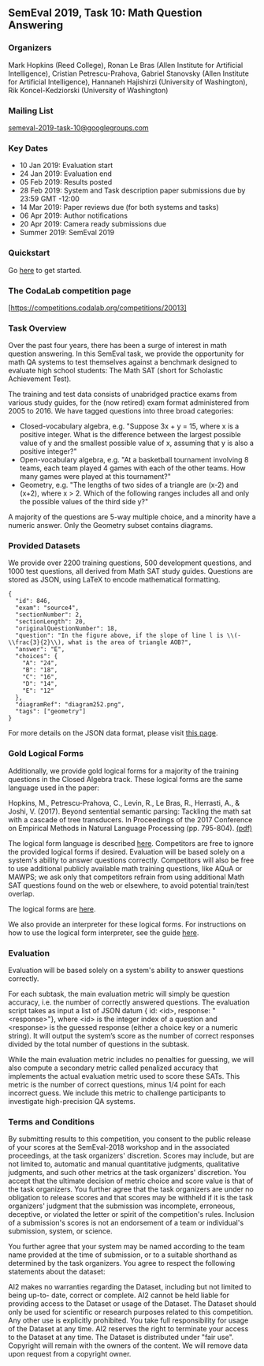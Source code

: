 ## SemEval 2019, Task 10: Math Question Answering

### Organizers

Mark Hopkins (Reed College), Ronan Le Bras (Allen Institute for Artificial Intelligence), Cristian Petrescu-Prahova, Gabriel Stanovsky (Allen Institute for Artificial Intelligence), Hannaneh Hajishirzi (University of Washington), Rik Koncel-Kedziorski (University of Washington)

### Mailing List
semeval-2019-task-10@googlegroups.com 

### Key Dates
- 10 Jan 2019: Evaluation start
- 24 Jan 2019: Evaluation end
- 05 Feb 2019: Results posted
- 28 Feb 2019: System and Task description paper submissions due by 23:59 GMT -12:00
- 14 Mar 2019: Paper reviews due (for both systems and tasks)
- 06 Apr 2019: Author notifications
- 20 Apr 2019: Camera ready submissions due
- Summer 2019: SemEval 2019

### Quickstart
Go [here](https://github.com/allenai/semeval-2019-task-10/blob/master/docs/gettingStarted.md) to get started.

### The CodaLab competition page

[https://competitions.codalab.org/competitions/20013]

### Task Overview

Over the past four years, there has been a surge of interest in math question answering. In this SemEval task, we provide the opportunity for math QA systems to test themselves against a benchmark designed to evaluate high school students: The Math SAT (short for Scholastic Achievement Test).

The training and test data consists of unabridged practice exams from various study guides, for the (now retired) exam format administered from 2005 to 2016. We have tagged questions into three broad categories:
- Closed-vocabulary algebra, e.g. "Suppose 3x + y = 15, where x is a positive integer. What is the difference between the largest possible value of y and the smallest possible value of x, assuming that y is also a positive integer?"
- Open-vocabulary algebra, e.g. "At a basketball tournament involving 8 teams, each team played 4 games with each of the other teams. How many games were played at this tournament?"
- Geometry, e.g. "The lengths of two sides of a triangle are (x-2) and (x+2), where x > 2. Which of the following ranges includes all and only the possible values of the third side y?"

A majority of the questions are 5-way multiple choice, and a minority have a numeric answer. Only the Geometry subset contains diagrams.

### Provided Datasets

We provide over 2200 training questions, 500 development questions, and 1000 test questions, all derived from Math SAT study guides. Questions are stored as JSON, using LaTeX to encode mathematical formatting.

```
{
  "id": 846,
  "exam": "source4",
  "sectionNumber": 2,
  "sectionLength": 20,
  "originalQuestionNumber": 18,
  "question": "In the figure above, if the slope of line l is \\(-\\frac{3}{2}\\), what is the area of triangle AOB?",
  "answer": "E",
  "choices": {
    "A": "24",
    "B": "18",
    "C": "16",
    "D": "14",
    "E": "12"
  },
  "diagramRef": "diagram252.png",
  "tags": ["geometry"]
}
```

For more details on the JSON data format, please visit [this page](https://github.com/allenai/semeval2019-task10/blob/master/docs/dataFormat.md).

### Gold Logical Forms

Additionally, we provide gold logical forms for a majority of the training questions in the Closed Algebra track. These logical forms are the same language used in the paper: 

Hopkins, M., Petrescu-Prahova, C., Levin, R., Le Bras, R., Herrasti, A., & Joshi, V. (2017). Beyond sentential semantic parsing: Tackling the math sat with a cascade of tree transducers. In Proceedings of the 2017 Conference on Empirical Methods in Natural Language Processing (pp. 795-804). [(pdf)](https://pdfs.semanticscholar.org/c22a/240d1087603664826e9aab809273ed9bff15.pdf?_ga=2.52187753.1130679049.1530133172-566539276.1446829155&_gac=1.6555398.1527028246.EAIaIQobChMI9YuywK-a2wIVlcBkCh0WKw_kEAAYASAAEgKwgPD_BwE)

The logical form language is described [here](https://github.com/allenai/semeval2019-task10/blob/master/docs/logicalFormLanguage.md).
Competitors are free to ignore the provided logical forms if desired. Evaluation will be based solely on a system's ability to answer questions correctly. Competitors will also be free to use additional publicly available math training questions, like AQuA or MAWPS; we ask only that competitors refrain from using additional Math SAT questions found on the web or elsewhere, to avoid potential train/test overlap.

The logical forms are [here](https://github.com/allenai/semeval-2019-task-10/blob/master/interpreter/data/goldLogicalForms_closedAlgebra.json).

We also provide an interpreter for these logical forms. For instructions on how to use the logical form interpreter, see the guide [here](https://github.com/allenai/semeval-2019-task-10/tree/master/interpreter).

### Evaluation

Evaluation will be based solely on a system's ability to answer questions correctly.

For each subtask, the main evaluation metric will simply be question accuracy, i.e. the number of correctly answered questions. The evaluation script takes as input a list of JSON datum { id: \<id\>, response: "\<response\>"}, where \<id\> is the integer index of a question and \<response\> is the guessed response (either a choice key or a numeric string). It will output the system’s score as the number of correct responses divided by the total number of questions in the subtask.

While the main evaluation metric includes no penalties for guessing, we will also compute a secondary metric called penalized accuracy that implements the actual evaluation metric used to score these SATs. This metric is the number of correct questions, minus 1/4 point for each incorrect guess. We include this metric to challenge participants to investigate high-precision QA systems.

### Terms and Conditions

By submitting results to this competition, you consent to the public release of your scores at the SemEval-2018 workshop and in the associated proceedings, at the task organizers' discretion. Scores may include, but are not limited to, automatic and manual quantitative judgments, qualitative judgments, and such other metrics at the task organizers' discretion. You accept that the ultimate decision of metric choice and score value is that of the task organizers. You further agree that the task organizers are under no obligation to release scores and that scores may be withheld if it is the task organizers' judgment that the submission was incomplete, erroneous, deceptive, or violated the letter or spirit of the competition's rules. Inclusion of a submission's scores is not an endorsement of a team or individual's submission, system, or science.

You further agree that your system may be named according to the team name provided at the time of submission, or to a suitable shorthand as determined by the task organizers. You agree to respect the following statements about the dataset:

AI2 makes no warranties regarding the Dataset, including but not limited to being up-to- date, correct or complete. AI2 cannot be held liable for providing access to the Dataset or usage of the Dataset.
The Dataset should only be used for scientific or research purposes related to this competition. Any other use is explicitly prohibited.
You take full responsibility for usage of the Dataset at any time.
AI2 reserves the right to terminate your access to the Dataset at any time.
The Dataset is distributed under "fair use". Copyright will remain with the owners of the content. We will remove data upon request from a copyright owner.
